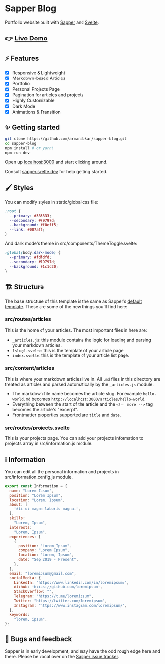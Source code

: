# Sapper Blog

Portfolio website built with [Sapper](https://github.com/sveltejs/sapper) and [Svelte](https://github.com/sveltejs/svelte).

## 👉 [Live Demo](https://armanabkar.ir/)

## ⚡ Features

- [x] Responsive & Lightweight
- [x] Markdown-based Articles 
- [x] Portfolio
- [x] Personal Projects Page
- [x] Pagination for articles and projects
- [x] Highly Customizable
- [x] Dark Mode
- [x] Animations & Transition

## ✨ Getting started

```bash
git clone https://github.com/armanabkar/sapper-blog.git
cd sapper-blog
npm install # or yarn!
npm run dev
```

Open up [localhost:3000](http://localhost:3000) and start clicking around.

Consult [sapper.svelte.dev](https://sapper.svelte.dev) for help getting started.

## 🖌 Styles

You can modify styles in static/global.css file:

```css
:root {
  --primary: #333333;
  --secondary: #79797d;
  --background: #f0eff5;
  --link: #007aff;
}
```

And dark mode's theme in src/components/ThemeToggle.svelte:

```css
:global(body.dark-mode) {
  --primary: #fdfdfd;
  --secondary: #79797d;
  --background: #1c1c20;
}
```

## 🏗 Structure

The base structure of this template is the same as Sapper's [default template](https://github.com/sveltejs/sapper-template/). These are some of the new things you'll find here:

### src/routes/articles

This is the home of your articles. The most important files in here are:

- `_articles.js`: this module contains the logic for loading and parsing your markdown articles.
- `[slug].svelte`: this is the template of your article page.
- `index.svelte`: this is the template of your article list page.

### src/content/articles

This is where your markdown articles live in. All `.md` files in this directory are treated as articles and parsed automatically by the `_articles.js` module.

- The markdown file name becomes the article slug. For example `hello-world.md` becomes `http://localhost:3000/articles/hello-world`.
- Everything between the start of the article and the `<!-- more -->` tag becomes the article's "excerpt".
- Frontmatter properties supported are `title` and `date`.

### src/routes/projects.svelte

This is your projects page. You can add your projects information to projects array in src/information.js module.

## ℹ️ Information

You can edit all the personal information and projects in src/information.config.js module.

```js
export const Information = {
  name: "Lorem Ipsum",
  position: "Lorem Ipsum",
  location: "Lorem, Ipsum",
  about: [
    "Sit ut magna laboris magna.",
  ],
  skills:
    "Lorem, Ipsum",
  interests:
    "Lorem, Ipsum",
  experiences: [
    {
      position: "Lorem Ipsum",
      company: "Lorem Ipsum",
      location: "Lorem, Ipsum",
      date: "Sep 2019 - Present",
    },
  ],
  email: "loremipsum@gmail.com",
  socialMedia: {
    LinkedIn: "https://www.linkedin.com/in/loremipsum/",
    Github: "https://github.com/loremipsum",
    StackOverflow: "",
    Telegram: "https://t.me/loremipsum",
    Twitter: "https://twitter.com/loremipsum",
    Instagram: "https://www.instagram.com/loremipsum/",
  },
  keywords:
    "lorem, ipsum",
};
```

## 🐛 Bugs and feedback

Sapper is in early development, and may have the odd rough edge here and there. Please be vocal over on the [Sapper issue tracker](https://github.com/sveltejs/sapper/issues).

